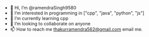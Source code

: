 - 👋 Hi, I’m @ramendraSingh9580
- 👀 I’m interested in programming in ["cpp", "java", "python", "js"]
- 🌱 I’m currently learning cpp
- 💞️ I’m looking to collaborate on anyone
- 📫 How to reach me thakurramendra562@gmail.com email me.

<!---
ramendraSingh9580/ramendraSingh9580 is a ✨ special ✨ repository because its `README.md` (this file) appears on your GitHub profile.
You can click the Preview link to take a look at your changes.
--->
